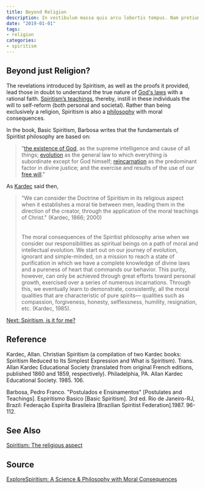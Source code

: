 ```yaml
---
title: Beyond Religion
description: In vestibulum massa quis arcu lobortis tempus. Nam pretium arcu in odio vulputate luctus.
date: "2019-01-01"
tags:
- religion
categories:
- spiritism
---
```


## Beyond just Religion?
The revelations introduced by Spiritism, as well as the proofs it provided, lead those in doubt to understand the true nature of [God's laws](/divine-laws) with a rational faith. [Spiritism’s teachings](../teachings), thereby, instill in these individuals the will to self-reform (both personal and societal). Rather than being exclusively a religion, Spiritism is also a [philosophy](../philosophy) with moral consequences.

In the book, Basic Spiritism, Barbosa writes that the fundamentals of Spiritist philosophy are based on:
> "[the existence of God](/articles/does-god-exist), as the supreme intelligence and cause of all things; [evolution](/divine-laws/evolution) as the general law to which everything is subordinate except for God himself; [reincarnation](../reincarnation) as the predominant factor in divine justice; and the exercise and results of the use of our [free will](/divine-laws/free-will)."

As [Kardec](/about/allan-kardec) said then,
> "We can consider the Doctrine of Spiritism in its religious aspect when it establishes a moral tie between men, leading them in the direction of the creator, through the application of the moral teachings of Christ." (Kardec, 1866;  2000) <br><br>	     	
> The moral consequences of the Spiritist philosophy arise when we consider our responsibilities as spiritual beings on a path of moral and intellectual evolution. We start out on our journey of evolution, ignorant and simple-minded, on a mission to reach a state of purification in which we have a complete knowledge of divine laws and a pureness of heart that commands our behavior. This purity, however, can only be achieved through great efforts toward personal growth, exercised over a series of numerous incarnations.  Through this, we eventually learn to demonstrate, consistently, all the moral qualities that are characteristic of pure spirits— qualities such as compassion, forgiveness, honesty, selflessness, humility, resignation, etc. (Kardec, 1985).  

<a href="for-me" class="button special">Next: Spiritism, is it for me?</a>



## Reference
Kardec, Allan. Christian Spiritism (a compilation of two Kardec books: Spiritism Reduced to Its Simplest Expression and What is Spiritism).  Trans. Allan Kardec Educational Society (translated from original French editions, published 1860 and 1859, respectively). Philadelphia, PA. Allan Kardec Educational Society. 1985. 106.

Barbosa, Pedro Franco. "Postulados e Ensinamentos" [Postulates and Teachings]. Espiritismo Basico [Basic Spiritism]. 3rd ed. Rio de Janeiro-RJ, Brazil: Federação Espírita Brasileira [Brazilian Spiritist Federation].1987. 96-112.


## See Also
[Spiritism: The religious aspect](./)

## Source
[ExploreSpiritism: A Science & Philosophy with Moral Consequences](//www.explorespiritism.com/religiondoctrine_philosophy%20moral%20consequences.htm)

